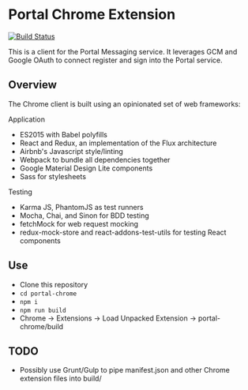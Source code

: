 Portal Chrome Extension
==

[![Build Status](https://build.portalmessaging.com/api/badges/danfang/portal-chrome/status.svg)](https://build.portalmessaging.com/danfang/portal-chrome)

This is a client for the Portal Messaging service. It leverages GCM and Google OAuth to connect
register and sign into the Portal service.

## Overview

The Chrome client is built using an opinionated set of web frameworks:

Application

- ES2015 with Babel polyfills
- React and Redux, an implementation of the Flux architecture
- Airbnb's Javascript style/linting
- Webpack to bundle all dependencies together
- Google Material Design Lite components
- Sass for stylesheets

Testing

- Karma JS, PhantomJS as test runners
- Mocha, Chai, and Sinon for BDD testing
- fetchMock for web request mocking
- redux-mock-store and react-addons-test-utils for testing React components

## Use

- Clone this repository
- `cd portal-chrome`
- `npm i`
- `npm run build`
- Chrome -> Extensions -> Load Unpacked Extension -> portal-chrome/build

## TODO

- Possibly use Grunt/Gulp to pipe manifest.json and other Chrome extension files into build/
